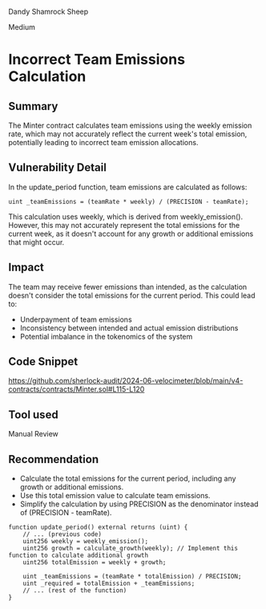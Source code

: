 Dandy Shamrock Sheep

Medium

# Incorrect Team Emissions Calculation

## Summary
The Minter contract calculates team emissions using the weekly emission rate, which may not accurately reflect the current week's total emission, potentially leading to incorrect team emission allocations.

## Vulnerability Detail
In the update_period function, team emissions are calculated as follows:
```solidity
uint _teamEmissions = (teamRate * weekly) / (PRECISION - teamRate);
```
This calculation uses weekly, which is derived from weekly_emission(). However, this may not accurately represent the total emissions for the current week, as it doesn't account for any growth or additional emissions that might occur.

## Impact
The team may receive fewer emissions than intended, as the calculation doesn't consider the total emissions for the current period. This could lead to:
* Underpayment of team emissions
* Inconsistency between intended and actual emission distributions
* Potential imbalance in the tokenomics of the system

## Code Snippet
https://github.com/sherlock-audit/2024-06-velocimeter/blob/main/v4-contracts/contracts/Minter.sol#L115-L120

## Tool used

Manual Review

## Recommendation
* Calculate the total emissions for the current period, including any growth or additional emissions.
* Use this total emission value to calculate team emissions.
* Simplify the calculation by using PRECISION as the denominator instead of (PRECISION - teamRate).
```solidity
function update_period() external returns (uint) {
    // ... (previous code)
    uint256 weekly = weekly_emission();
    uint256 growth = calculate_growth(weekly); // Implement this function to calculate additional growth
    uint256 totalEmission = weekly + growth;

    uint _teamEmissions = (teamRate * totalEmission) / PRECISION;
    uint _required = totalEmission + _teamEmissions;
    // ... (rest of the function)
}
```
